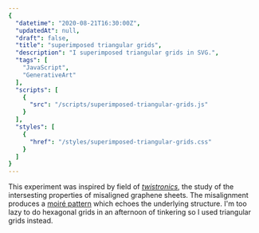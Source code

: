 ```yaml
---
{
  "datetime": "2020-08-21T16:30:00Z",
  "updatedAt": null,
  "draft": false,
  "title": "superimposed triangular grids",
  "description": "I superimposed triangular grids in SVG.",
  "tags": [
    "JavaScript",
    "GenerativeArt"
  ],
  "scripts": [
    {
      "src": "/scripts/superimposed-triangular-grids.js"
    }
  ],
  "styles": [
    {
      "href": "/styles/superimposed-triangular-grids.css"
    }
  ]
}
---
```

This experiment was inspired by field of [_twistronics_][twistronics], the study
of the intersesting properties of misaligned graphene sheets. The misalignment
produces a [moiré pattern][moire] which echoes the underlying structure. I'm too
lazy to do hexagonal grids in an afternoon of tinkering so I used triangular
grids instead.

[moire]: https://en.wikipedia.org/wiki/Moir%C3%A9_pattern
[twistronics]: https://en.wikipedia.org/wiki/Twistronics
